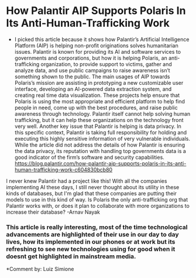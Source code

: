 # How Palantir AIP Supports Polaris In Its Anti-Human-Trafficking Work

- I picked this article because it shows how Palantir’s Artificial Intelligence Platform (AIP) is helping non-profit originations solves humanitarian issues. Palantir is known for providing its AI and software services to governments and corporations, but how it is helping Polaris, an anti-trafficking organization, to provide support to victims, gather and analyze data, and use public campaigns to raise awareness isn’t something shown to the public. The main usages of AIP towards Polaris’s mission are assisting in prototyping a new customizable user interface, developing an AI-powered data extraction system, and creating real time data visualization. These projects help ensure that Polaris is using the most appropriate and efficient platform to help find people in need, come up with the best procedures, and raise public awareness through technology. Palantir itself cannot help solving human trafficking, but it can help these organizations on the technology front very well. Another key issue that Palantir is helping is data privacy. In this specific context, Palantir is taking full responsibility for holding and executing this highly sensitive information of very vulnerable individuals. While the article did not address the details of how Palantir is ensuring the data privacy, its reputation with handling top governments data is a good indicator of the firm’s software and security capabilities. https://blog.palantir.com/how-palantir-aip-supports-polaris-in-its-anti-human-trafficking-work-c604830bcb80


I never knew Palantir had a project like this! With all the companies implementing AI these days, I still never thought about its utility in these kinds of databases, but I'm glad that these companies are putting their models to use in this kind of way. Is Polaris the only anti-trafficking org that Palantir works with, or does it plan to collaborate with more organizations to increase their database?
-Arnav Nayak
### This article is really interesting, most of the time technological advancements are highlighted of their use in our day to day lives, how its implemented in our phones or at work but its refreshing to see new technologies using for good when it doesnt get highlighted in mainstream media.

*Comment by: Luiz Simione
